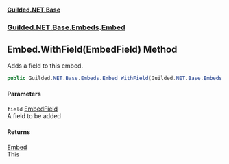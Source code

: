 
#### [Guilded.NET.Base](index 'index')
### [Guilded.NET.Base.Embeds](index#Guilded_NET_Base_Embeds 'Guilded.NET.Base.Embeds').[Embed](Embed 'Guilded.NET.Base.Embeds.Embed')
## Embed.WithField(EmbedField) Method
Adds a field to this embed.  
```csharp
public Guilded.NET.Base.Embeds.Embed WithField(Guilded.NET.Base.Embeds.EmbedField field);
```

#### Parameters
<a name='Guilded_NET_Base_Embeds_Embed_WithField(Guilded_NET_Base_Embeds_EmbedField)_field'></a>
`field` [EmbedField](EmbedField 'Guilded.NET.Base.Embeds.EmbedField')  
A field to be added
  

#### Returns
[Embed](Embed 'Guilded.NET.Base.Embeds.Embed')  
This
